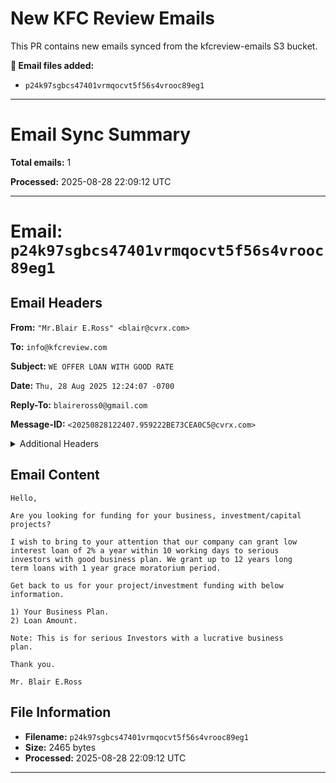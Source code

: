 # New KFC Review Emails

This PR contains new emails synced from the kfcreview-emails S3 bucket.

**📧 Email files added:**
- `p24k97sgbcs47401vrmqocvt5f56s4vrooc89eg1`

---

# Email Sync Summary

**Total emails:** 1

**Processed:** 2025-08-28 22:09:12 UTC

---

# Email: `p24k97sgbcs47401vrmqocvt5f56s4vrooc89eg1`

## Email Headers

**From:** `"Mr.Blair E.Ross" <blair@cvrx.com>`

**To:** `info@kfcreview.com`

**Subject:** `WE OFFER LOAN WITH GOOD RATE`

**Date:** `Thu, 28 Aug 2025 12:24:07 -0700`

**Reply-To:** `blaireross0@gmail.com`

**Message-ID:** `<20250828122407.959222BE73CEA0C5@cvrx.com>`

<details>
<summary>Additional Headers</summary>

**Return-Path:** `<blair@cvrx.com>`

**Received:** `from cvrx.com ([185.196.8.172]) by inbound-smtp.us-east-2.amazonaws.com with SMTP id p24k97sgbcs47401vrmqocvt5f56s4vrooc89eg1 for info@kfcreview.com; Thu, 28 Aug 2025 19:24:08 +0000 (UTC)`

**Received-SPF:** `softfail (spfCheck: transitioning domain of cvrx.com does not designate 185.196.8.172 as permitted sender) client-ip=185.196.8.172; envelope-from=blair@cvrx.com; helo=cvrx.com;`

**Authentication-Results:** `amazonses.com; spf=softfail (spfCheck: transitioning domain of cvrx.com does not designate 185.196.8.172 as permitted sender) client-ip=185.196.8.172; envelope-from=blair@cvrx.com; helo=cvrx.com; dmarc=fail header.from=cvrx.com;`

**MIME-Version:** `1.0`

**Content-Type:** `text/plain; charset="utf-8"`

**Content-Transfer-Encoding:** `quoted-printable`

</details>

## Email Content

```
Hello,

Are you looking for funding for your business, investment/capital
projects?

I wish to bring to your attention that our company can grant low
interest loan of 2% a year within 10 working days to serious
investors with good business plan. We grant up to 12 years long
term loans with 1 year grace moratorium period.

Get back to us for your project/investment funding with below
information.

1) Your Business Plan.
2) Loan Amount.

Note: This is for serious Investors with a lucrative business
plan.

Thank you.

Mr. Blair E.Ross

```

## File Information

- **Filename:** `p24k97sgbcs47401vrmqocvt5f56s4vrooc89eg1`
- **Size:** 2465 bytes
- **Processed:** 2025-08-28 22:09:12 UTC


---


